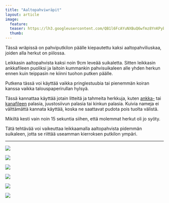 ```yaml
---
title: "Aaltopahviwräpit"
layout: article
image:
  feature:
  teaser: https://lh3.googleusercontent.com/QB1l6FcAYuNXBuQ6wfmz8YnKPybt7LiPuSSS3P9J3WRPyaqf2O5VyoQ1lPrio9I_ZkEv3UQG0uNniVu9eA4N5sNlaEYtoYZvCvidvcqy1jcGJy97kT6SRgxH_JRoX61ncYvpaWPjXJgl9LyOgI7buPXDTAkMSWItNIFC8_2Tqs-LhCzyLWEvqcd6cAq0cBEAfNA595QMCSTmk1KRKgOI1TudmCFHawBr-HN-8TGvQBJx3tMAkEpScrxvimVjmg9ZHYuCVsKnJa2N79zKqkqhph-GejbSr6kaOLfQBifmwRElGfv2zcOxFsv0W59NzsdRGvJT-9TdBVLxq9ZLABUXrhKjPNIRvwJxCLOs2exVL26RrTnncqv0KOEjxRNBZ37x9o9s7PnxJPgbQ4KLy9yEZ7TejLknBIBP3SGQaltMW_5bv4q4wFxYaaSu1up-9A3rt9L-b07RRNPIAWXKB2pJIDANFEEozTtpQHUfc5DFnR4jZkUg9oOuOG9uQ4dbAxOpVO2uvPa-bezjMehbPtU9PIkwOWTInc4faVMykrRcUxQ=w245
  thumb:
---
```


Tässä wräpissä on pahviputkilon päälle kiepautettu kaksi aaltopahviliuskaa, joiden alla herkut on piilossa.

Leikkasin aaltopahvista kaksi noin 9cm leveää suikaletta. Sitten leikkasin ankkafileen puoliksi ja laitoin kummankin pahvisuikaleen alle yhden herkun ennen kuin teippasin ne kiinni tuohon putken päälle.

Putkena tässä voi käyttää vaikka pringlestuubia tai pienemmän koiran kanssa vaikka talouspaperirullan hylsyä.

Tässä kannattaa käyttää jotain litteitä ja tahmeita herkkuja, kuten [ankka-](http://clk.tradedoubler.com/click?p(240480)a(2526211)g(21401374)url(https://www.mustijamirri.fi/brit-care-let-s-bite-ankanrinta-80-g-018621-1)) tai [kanafileen](http://clk.tradedoubler.com/click?p(210840)a(2526211)g(19927404)url(http://www.zooplus.fi/shop/koirat/luut/puruliuskat/rocco/171756)) palasia, juustosiivun palasia tai kinkun palasia. Kuivia nameja ei välttämättä kannata käyttää, koska ne saattavat pudota pois tuolta välistä.

Mikiltä kesti vain noin 15 sekuntia siihen, että molemmat herkut oli jo syöty.

Tätä tehtävää voi vaikeuttaa leikkaamalla aaltopahvista pidemmän suikaleen, jotta se riittää useamman kierroksen putkilon ympäri.

---

[![](https://lh3.googleusercontent.com/QGFXo2QQ_gT9G1Dl9cvNiBsXHOKvpa6rRH1ur4M47EHa3x_zKbSFv2IxBaB-r6VgGGg8BcW9VNcM6izmgurqpkSXLb0KiNqfJYlGAyh0ZA6Pn1_1hE9r_UytGILrrMmD6Ktecd6qsEF4bc3RxYGYQbAR3TWA4Whmp0hTHPHA86F8bSWOSuUqGgBLqjRdyUQTiyKBDmNxnigh_3taFPsVb70Hks5eVCps4sP67rn52Ucn_KRmiqPSJjN5IhsdgrglKGJl2OVXWGIh9qBX_7RR0AcKHAaGz8esSCTNWkkhx_e4hchKelK48Oqsun9nRd0AlJYnYGyjXJqq4m_kUBe5WzDHI3YYjt1c04jbfLd62ozwK3Psk_0HmHVqj6xy9X0lAXzNARYm_4RF_Wcji9DLN4WRimphPlebKKi5pfIA0dLds6CU5rtVh1Kyau1aBrYSIgHmGCVsWMNaAHpjzLPFJmByn1Mu1z-w365PpfPnj90C3JBNoO-J91KXaxaW1MXm-nJLGgMG41X8gaLfRyvTl4RV0U80B9diAiRj7kZjhEs=w800)](https://lh3.googleusercontent.com/QGFXo2QQ_gT9G1Dl9cvNiBsXHOKvpa6rRH1ur4M47EHa3x_zKbSFv2IxBaB-r6VgGGg8BcW9VNcM6izmgurqpkSXLb0KiNqfJYlGAyh0ZA6Pn1_1hE9r_UytGILrrMmD6Ktecd6qsEF4bc3RxYGYQbAR3TWA4Whmp0hTHPHA86F8bSWOSuUqGgBLqjRdyUQTiyKBDmNxnigh_3taFPsVb70Hks5eVCps4sP67rn52Ucn_KRmiqPSJjN5IhsdgrglKGJl2OVXWGIh9qBX_7RR0AcKHAaGz8esSCTNWkkhx_e4hchKelK48Oqsun9nRd0AlJYnYGyjXJqq4m_kUBe5WzDHI3YYjt1c04jbfLd62ozwK3Psk_0HmHVqj6xy9X0lAXzNARYm_4RF_Wcji9DLN4WRimphPlebKKi5pfIA0dLds6CU5rtVh1Kyau1aBrYSIgHmGCVsWMNaAHpjzLPFJmByn1Mu1z-w365PpfPnj90C3JBNoO-J91KXaxaW1MXm-nJLGgMG41X8gaLfRyvTl4RV0U80B9diAiRj7kZjhEs=s0)

[![](https://lh3.googleusercontent.com/lmrcK0bB7bq-VvCvA3J1S1ojXLqCB3LbEGpnIpn9qSl0xNYrbU0AsSbA2xBEVacfCTC5Wp3-VRLC_urURpT5myKUxkOpRjiSR-lHCoDyiOv-zXzJ6UPV7lxiXuSi15ipCOjtLuSSqNS5M23s9mthAQ53AHoXTuZPiH1cjDpN7-vjrnOb1U4qZP85vS3Ai1BTqDkK7uToTF6Ja1SEC3kV1OsW4BRSNaCmAHNt9ync4KuPE_kfkismd5wEJc4gxcj31Ot_u1yDDcDMWd9NSAxgjTRFBxGP2oCHddPlxFSBBT8vCmjq1ak265qK4Jc8fabLh_6rTkSBafkF9deKB_zzSC1frJoPhm0UocGhJJQtTX4T0pZUCGVgnAsPEnMnjgBzPJcH0O3lSMgyYErchTVR75JRIQfE2Ce7ohJONuThpifPamrA2RPOjiI01gSh2leEHPJyztKKYbjpflpN06UvmnGdEz89USZ9jFB1PmdaPqoEc3kg4md1OsH4IGK4PYEiWlTEgVBms-ADuB9gBXI9-SxCYHNy5zMcJuDmnEwFyys=w800)](https://lh3.googleusercontent.com/lmrcK0bB7bq-VvCvA3J1S1ojXLqCB3LbEGpnIpn9qSl0xNYrbU0AsSbA2xBEVacfCTC5Wp3-VRLC_urURpT5myKUxkOpRjiSR-lHCoDyiOv-zXzJ6UPV7lxiXuSi15ipCOjtLuSSqNS5M23s9mthAQ53AHoXTuZPiH1cjDpN7-vjrnOb1U4qZP85vS3Ai1BTqDkK7uToTF6Ja1SEC3kV1OsW4BRSNaCmAHNt9ync4KuPE_kfkismd5wEJc4gxcj31Ot_u1yDDcDMWd9NSAxgjTRFBxGP2oCHddPlxFSBBT8vCmjq1ak265qK4Jc8fabLh_6rTkSBafkF9deKB_zzSC1frJoPhm0UocGhJJQtTX4T0pZUCGVgnAsPEnMnjgBzPJcH0O3lSMgyYErchTVR75JRIQfE2Ce7ohJONuThpifPamrA2RPOjiI01gSh2leEHPJyztKKYbjpflpN06UvmnGdEz89USZ9jFB1PmdaPqoEc3kg4md1OsH4IGK4PYEiWlTEgVBms-ADuB9gBXI9-SxCYHNy5zMcJuDmnEwFyys=s0)

[![](https://lh3.googleusercontent.com/Ciwflb5WNTuxg4vZigy2tMw11OF0XWWcbt5LXJp9N8qt2GSKTzr-QfpyFQ_0H7ytg4yNpR7Fgn8bPB-xChXndU04_zbXMPHOonUg1iwLOIna1_LHqscerkWdutcs5pZNsAvwCPhKd8JzE1eKcVHAbeNkxJRV6OtrbnrNs-imxR38dGXJsS8peuh41nVjApBrxuy-bIz6pvBcGn7pUD-KzPsoDfWuLnw-392x29BQ8JN0rv_jcnJrkhD5oFQ7lRShFH7dpcpUZMy1Hgi-65EDoDC554_aIQ0GdkDWm0u59QuO0ja8RMAcrW9uWCmLnCg0TE_dRu5CsOyUgPIXPqZx1cdD2vMivmxaeRejAVE3FSvS36abCZJwhwchwy304SKgC8aO0xl20HUBHVWO9Rj5TS_0bVX4DlscIHDZlozfs5mZeprVlqgyT1My1ZCSK8Ailty5zSjDy1rqmxv-T9hVk1Mgdivi-coA-zvPoe_CnjeggHAUAcy45CXpCt_QfSV5CZx0hMOuopZPD9uwxs4mXzOm4zoWByIKtbgzu0sVb_s=w800)](https://lh3.googleusercontent.com/Ciwflb5WNTuxg4vZigy2tMw11OF0XWWcbt5LXJp9N8qt2GSKTzr-QfpyFQ_0H7ytg4yNpR7Fgn8bPB-xChXndU04_zbXMPHOonUg1iwLOIna1_LHqscerkWdutcs5pZNsAvwCPhKd8JzE1eKcVHAbeNkxJRV6OtrbnrNs-imxR38dGXJsS8peuh41nVjApBrxuy-bIz6pvBcGn7pUD-KzPsoDfWuLnw-392x29BQ8JN0rv_jcnJrkhD5oFQ7lRShFH7dpcpUZMy1Hgi-65EDoDC554_aIQ0GdkDWm0u59QuO0ja8RMAcrW9uWCmLnCg0TE_dRu5CsOyUgPIXPqZx1cdD2vMivmxaeRejAVE3FSvS36abCZJwhwchwy304SKgC8aO0xl20HUBHVWO9Rj5TS_0bVX4DlscIHDZlozfs5mZeprVlqgyT1My1ZCSK8Ailty5zSjDy1rqmxv-T9hVk1Mgdivi-coA-zvPoe_CnjeggHAUAcy45CXpCt_QfSV5CZx0hMOuopZPD9uwxs4mXzOm4zoWByIKtbgzu0sVb_s=s0)

[![](https://lh3.googleusercontent.com/3BkOwjvZdlmFOVLpx_3AdrMa2eWPfW85gwl3JDqCf8ogglcdOrX_7juOlik1C-kASTwIc-ynKow2yoG-_FWA-gAi0P3-sEyVHYvmkbhGVEj8miMeQT8ewERClUb8skY6IJZ8M-EFyzRzIzjPUZpHGYdprLvrW6xh6ky483UpSMZcsqjxHClibQgC3HeTJ1crRHzLI_rSK5HAsU4fR5Tr6Qa8VbYESKeHjKvCmVdYmzys78RCA9Fcpt5rfQVW9CxoOpf22wVr3AAdpvjmTndDpVO0XOX74GPZMgGx-Jpvdb2r8PRTsEGurnFQfYJAU4zUvTPtj6tKSMEChK49H5MO8x7LcEoG-vc4dgdeuldrpq4yZlnTHBxYH1DqDKR2eRjjtj70cP3IbFPL2t9-ZwABKVcVjgj4LcoQUDhL3c1bwVoTaX8sZsdsXVMTfEJlbGMYjtUhEwT4YFMZb-RizWHE-TH6LiSuysBS7EXw_pbAnEyD2Ga6HwxXn4-9oyKVxWwLzwxcTZmRcmT0f662vwYGclBqVpl4E274UvkYNkkJU3s=w800)](https://lh3.googleusercontent.com/3BkOwjvZdlmFOVLpx_3AdrMa2eWPfW85gwl3JDqCf8ogglcdOrX_7juOlik1C-kASTwIc-ynKow2yoG-_FWA-gAi0P3-sEyVHYvmkbhGVEj8miMeQT8ewERClUb8skY6IJZ8M-EFyzRzIzjPUZpHGYdprLvrW6xh6ky483UpSMZcsqjxHClibQgC3HeTJ1crRHzLI_rSK5HAsU4fR5Tr6Qa8VbYESKeHjKvCmVdYmzys78RCA9Fcpt5rfQVW9CxoOpf22wVr3AAdpvjmTndDpVO0XOX74GPZMgGx-Jpvdb2r8PRTsEGurnFQfYJAU4zUvTPtj6tKSMEChK49H5MO8x7LcEoG-vc4dgdeuldrpq4yZlnTHBxYH1DqDKR2eRjjtj70cP3IbFPL2t9-ZwABKVcVjgj4LcoQUDhL3c1bwVoTaX8sZsdsXVMTfEJlbGMYjtUhEwT4YFMZb-RizWHE-TH6LiSuysBS7EXw_pbAnEyD2Ga6HwxXn4-9oyKVxWwLzwxcTZmRcmT0f662vwYGclBqVpl4E274UvkYNkkJU3s=s0)

[![](https://lh3.googleusercontent.com/3FftmEWPArWU1CHHECDK4vyqFiGWGk8Pqrp-K6gkzF-xlINdULedxvN-imo_oyM8uf9ztyHdH7dOZA2BNWSMjFXJzMuiQl5k22m7hhEc-QK_S02VzanYuQmwRzVpO1pAA8XE-6-dkwydOyWfF3SiB5HGf76qT7RmFVVGROZbkZH4hHPDrmGqwUFWYBeulkpGlHStI_TsnaasL8TeMCmNfAbttGpV96zATMAOeU2XaIwFJccPTVHLkNnFlrEk0aQKvV3SWQDilM_AolIecZ0-QTX9egVLIBQv9qFJIPprZE4tx5zy4ZHlTBNKoPI-yzjMUw2D-HfhSj2ZHVyLWDmqhnZ4q7hENE26Hl5JbGNWEmf4sVdGmRM6sX1sX_nXp0CAmTc1Rty-vDqbv1FQS2ReFDphjHqgbylCFNTy1Kfmx4Ma3rmAZeFpDoUsFbMfb9KCrr05e80O1wGhdQA3Wv4aw6LUaTWugz4rCMA5ygLZLBFXdMoNdcs_Y1QHf2t-qmGSoTNLzaAGs1Yz2Ta7RDA9ym0dV4xncKOi_OOhBTf1fWA=w800)](https://lh3.googleusercontent.com/3FftmEWPArWU1CHHECDK4vyqFiGWGk8Pqrp-K6gkzF-xlINdULedxvN-imo_oyM8uf9ztyHdH7dOZA2BNWSMjFXJzMuiQl5k22m7hhEc-QK_S02VzanYuQmwRzVpO1pAA8XE-6-dkwydOyWfF3SiB5HGf76qT7RmFVVGROZbkZH4hHPDrmGqwUFWYBeulkpGlHStI_TsnaasL8TeMCmNfAbttGpV96zATMAOeU2XaIwFJccPTVHLkNnFlrEk0aQKvV3SWQDilM_AolIecZ0-QTX9egVLIBQv9qFJIPprZE4tx5zy4ZHlTBNKoPI-yzjMUw2D-HfhSj2ZHVyLWDmqhnZ4q7hENE26Hl5JbGNWEmf4sVdGmRM6sX1sX_nXp0CAmTc1Rty-vDqbv1FQS2ReFDphjHqgbylCFNTy1Kfmx4Ma3rmAZeFpDoUsFbMfb9KCrr05e80O1wGhdQA3Wv4aw6LUaTWugz4rCMA5ygLZLBFXdMoNdcs_Y1QHf2t-qmGSoTNLzaAGs1Yz2Ta7RDA9ym0dV4xncKOi_OOhBTf1fWA=s0)

[![](https://lh3.googleusercontent.com/EjmMn3_mo_98s4ZLl7NYf1jaho9lpCEXg4jheyPQjoykvxJ56GudRW1ONScILrnPKNoiLlWkDRLd6pRHRDFARvDLA0ytHMFPgsV4FXn-1xMajdXg6Fhu1qV9HJ2Pmh18o-tU2vWHHeRVc9wjgZ_vozw6KpvEYkKgsd8UxEILskd8KD65_n6VK1yaCbZriOIPSeePPhXSz5AzcKKKQAkd5bZCO_FBAQMiCxKujWqs5y-kzn7KAA1w212IEQ3gI0Cq7AKi9eVhm8P7y3xAqU3e_tcnm1Sa08By4dbqtalF3GwFSxpSQDYPoXxFY2IPhMNR1Oikr3Kt5Xm0gnbWxur1i1joEFxl0BlIr_ai0vUe5IQF-sVbmaqfnHKFDmIxPHocD3Ohvhtm-nvawMEdK7A3I9h5LXA9b4pye8YxQezOpT5d7SpJRCFsfQLxxLTYH4ylahS04b2mD7-4RX21ZDcnRvB4wfDL7qnCjAkgzbJqeIgLVfJvofF6HWB8npnoaGLIwnmEMFkvmsgIdx0klYpK6d4VG2yIQdvtPml-KTTuT7c=w800)](https://lh3.googleusercontent.com/EjmMn3_mo_98s4ZLl7NYf1jaho9lpCEXg4jheyPQjoykvxJ56GudRW1ONScILrnPKNoiLlWkDRLd6pRHRDFARvDLA0ytHMFPgsV4FXn-1xMajdXg6Fhu1qV9HJ2Pmh18o-tU2vWHHeRVc9wjgZ_vozw6KpvEYkKgsd8UxEILskd8KD65_n6VK1yaCbZriOIPSeePPhXSz5AzcKKKQAkd5bZCO_FBAQMiCxKujWqs5y-kzn7KAA1w212IEQ3gI0Cq7AKi9eVhm8P7y3xAqU3e_tcnm1Sa08By4dbqtalF3GwFSxpSQDYPoXxFY2IPhMNR1Oikr3Kt5Xm0gnbWxur1i1joEFxl0BlIr_ai0vUe5IQF-sVbmaqfnHKFDmIxPHocD3Ohvhtm-nvawMEdK7A3I9h5LXA9b4pye8YxQezOpT5d7SpJRCFsfQLxxLTYH4ylahS04b2mD7-4RX21ZDcnRvB4wfDL7qnCjAkgzbJqeIgLVfJvofF6HWB8npnoaGLIwnmEMFkvmsgIdx0klYpK6d4VG2yIQdvtPml-KTTuT7c=s0)
